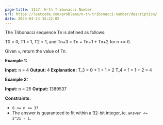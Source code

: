 ```yaml
---
page-title: 1137. N-th Tribonacci Number
url: https://leetcode.com/problems/n-th-tribonacci-number/description/?envType=daily-question&envId=2024-04-24
date: 2024-04-24 18:22:05
---
```

The Tribonacci sequence Tn is defined as follows: 

T0 = 0, T1 = 1, T2 = 1, and Tn+3 = Tn + Tn+1 + Tn+2 for n >= 0.

Given `n`, return the value of Tn.

**Example 1:**

**Input:** n = 4
**Output:** 4
**Explanation:**
T\_3 = 0 + 1 + 1 = 2
T\_4 = 1 + 1 + 2 = 4

**Example 2:**

**Input:** n = 25
**Output:** 1389537

**Constraints:**

-   `0 <= n <= 37`
-   The answer is guaranteed to fit within a 32-bit integer, ie. `answer <= 2^31 - 1`.